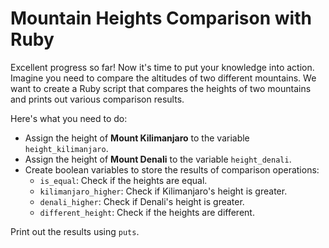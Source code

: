 # Mountain Heights Comparison with Ruby

Excellent progress so far! Now it's time to put your knowledge into action. Imagine you need to compare the altitudes of two different mountains. We want to create a Ruby script that compares the heights of two mountains and prints out various comparison results.

Here's what you need to do:

- Assign the height of **Mount Kilimanjaro** to the variable `height_kilimanjaro`.
- Assign the height of **Mount Denali** to the variable `height_denali`.
- Create boolean variables to store the results of comparison operations:
    - `is_equal`: Check if the heights are equal.
    - `kilimanjaro_higher`: Check if Kilimanjaro's height is greater.
    - `denali_higher`: Check if Denali's height is greater.
    - `different_height`: Check if the heights are different.

Print out the results using `puts`.